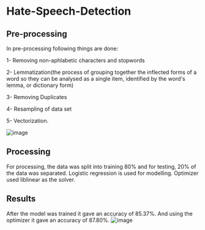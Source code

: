 # Hate-Speech-Detection

## Pre-processing
In pre-processing following things are done:

1- Removing non-aphlabetic characters and stopwords

2- Lemmatization(the process of grouping together the inflected forms of a word so they can be analysed as a single item, identified by the word's lemma, or dictionary form)

3- Removing Duplicates

4- Resampling of data set

5- Vectorization.

![image](https://user-images.githubusercontent.com/61706830/172048728-8275cd87-a6ca-45ba-8e77-88407a62fdf7.png)

## Processing
For processing, the data was split into training 80% and for testing, 20% of the data was separated. Logistic regression is used for modelling. Optimizer used liblinear as the solver.

## Results
After the model was trained it gave an accuracy of 85.37%. And using the optimizer it gave an accuracy of 87.80%.
![image](https://user-images.githubusercontent.com/61706830/172048834-8c0968d5-0ff7-4180-910d-30ce5e741a98.png)




